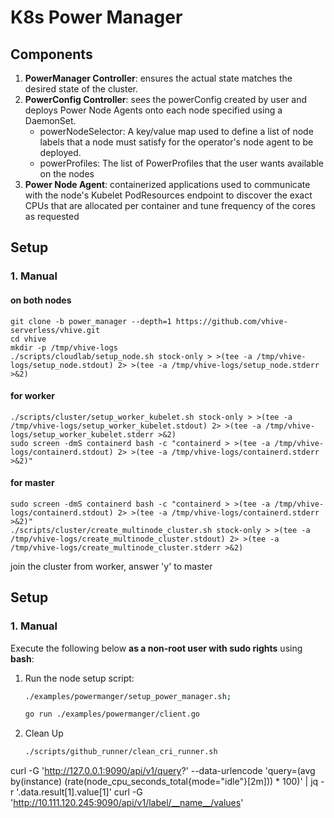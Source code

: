 # K8s Power Manager

## Components
1. **PowerManager Controller**: ensures the actual state matches the desired state of the cluster.
2. **PowerConfig Controller**: sees the powerConfig created by user and deploys Power Node Agents onto each node specified using a DaemonSet.
    - powerNodeSelector: A key/value map used to define a list of node labels that a node must satisfy for the operator's node
      agent to be deployed.
    - powerProfiles: The list of PowerProfiles that the user wants available on the nodes
3. **Power Node Agent**: containerized applications used to communicate with the node's Kubelet PodResources endpoint to discover the exact CPUs that
   are allocated per container and tune frequency of the cores as requested


## Setup
### 1. Manual
#### on both nodes
    git clone -b power_manager --depth=1 https://github.com/vhive-serverless/vhive.git
    cd vhive
    mkdir -p /tmp/vhive-logs
    ./scripts/cloudlab/setup_node.sh stock-only > >(tee -a /tmp/vhive-logs/setup_node.stdout) 2> >(tee -a /tmp/vhive-logs/setup_node.stderr >&2)

#### for worker
    ./scripts/cluster/setup_worker_kubelet.sh stock-only > >(tee -a /tmp/vhive-logs/setup_worker_kubelet.stdout) 2> >(tee -a /tmp/vhive-logs/setup_worker_kubelet.stderr >&2)
    sudo screen -dmS containerd bash -c "containerd > >(tee -a /tmp/vhive-logs/containerd.stdout) 2> >(tee -a /tmp/vhive-logs/containerd.stderr >&2)"

#### for master
    sudo screen -dmS containerd bash -c "containerd > >(tee -a /tmp/vhive-logs/containerd.stdout) 2> >(tee -a /tmp/vhive-logs/containerd.stderr >&2)"
    ./scripts/cluster/create_multinode_cluster.sh stock-only > >(tee -a /tmp/vhive-logs/create_multinode_cluster.stdout) 2> >(tee -a /tmp/vhive-logs/create_multinode_cluster.stderr >&2)

 join the cluster from worker, answer 'y' to master

## Setup 
### 1. Manual

Execute the following below **as a non-root user with sudo rights** using **bash**:
1. Run the node setup script:
    ```bash
    ./examples/powermanger/setup_power_manager.sh;
   
   go run ./examples/powermanger/client.go
    
2. Clean Up
   ```bash
   ./scripts/github_runner/clean_cri_runner.sh
   ```

curl -G 'http://127.0.0.1:9090/api/v1/query?' --data-urlencode 'query=(avg by(instance) (rate(node_cpu_seconds_total{mode="idle"}[2m])) * 100)' | jq -r '.data.result[1].value[1]'
curl -G 'http://10.111.120.245:9090/api/v1/label/__name__/values'

